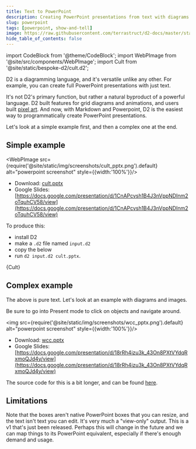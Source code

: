 ```yaml
---
title: Text to PowerPoint
description: Creating PowerPoint presentations from text with diagrams
slug: powerpoint
tags: [powerpoint, show-and-tell]
image: https://raw.githubusercontent.com/terrastruct/d2-docs/master/static/img/screenshots/wcc_pptx.png
hide_table_of_contents: false
---
```

import CodeBlock from '@theme/CodeBlock';
import WebPImage from '@site/src/components/WebPImage';
import Cult from '@site/static/bespoke-d2/cult.d2';

D2 is a diagramming language, and it's versatile unlike any other. For example, you can
create full PowerPoint presentations with just text.

It's not D2's primary function, but rather a natural byproduct of a powerful language. D2
built features for grid diagrams and animations, and users built [pixel
art](https://github.com/terrastruct/d2/issues/1218#issuecomment-1512628007). And now, with
Markdown and Powerpoint, D2 is the easiest way to programmatically create PowerPoint
presentations.

<!-- truncate -->

Let's look at a simple example first, and then a complex one at the end.

## Simple example

<WebPImage src={require('@site/static/img/screenshots/cult_pptx.png').default} alt="powerpoint screenshot" style={{width:'100%'}}/>

- Download: [cult.pptx](@site/static/img/generated/cult.pptx)
- Google Slides: [https://docs.google.com/presentation/d/1CnAPcvsh1B4J3nVppNDInm2oTquhCV58/view](https://docs.google.com/presentation/d/1CnAPcvsh1B4J3nVppNDInm2oTquhCV58/view)

To produce this:
- install D2
- make a `.d2` file named `input.d2`
- copy the below
- run `d2 input.d2 cult.pptx`.

<CodeBlock className="language-d2-incomplete">
    {Cult}
</CodeBlock>

## Complex example

The above is pure text. Let's look at an example with diagrams and images.

Be sure to go into Present mode to click on objects and navigate around.

<img src={require('@site/static/img/screenshots/wcc_pptx.png').default} alt="powerpoint screenshot" style={{width:'100%'}}/>

- Download: [wcc.pptx](@site/static/img/generated/wcc.pptx)
- Google Slides: [https://docs.google.com/presentation/d/18rRh4izu3k_43On8PXtVYdqRxmoQJd4y/view](https://docs.google.com/presentation/d/18rRh4izu3k_43On8PXtVYdqRxmoQJd4y/view)

The source code for this is a bit longer, and can be found [here](https://github.com/terrastruct/d2/blob/master/docs/examples/wcc/wcc.d2).

## Limitations

Note that the boxes aren't native PowerPoint boxes that you can resize, and the text isn't
text you can edit. It's very much a "view-only" output. This is a v1 that's just been
released. Perhaps this will change in the future and we can map things to its PowerPoint
equivalent, especially if there's enough demand and usage.
